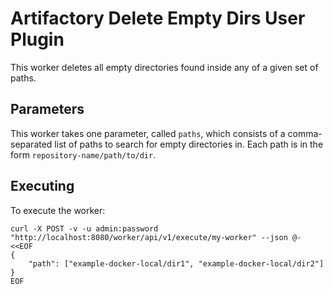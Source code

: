 Artifactory Delete Empty Dirs User Plugin
=========================================

This worker deletes all empty directories found inside any of a given set of
paths.

Parameters
----------

This worker takes one parameter, called `paths`, which consists of a
comma-separated list of paths to search for empty directories in. Each path is
in the form `repository-name/path/to/dir`.

Executing
---------

To execute the worker:


```shell
curl -X POST -v -u admin:password "http://localhost:8080/worker/api/v1/execute/my-worker" --json @- <<EOF
{
    "path": ["example-docker-local/dir1", "example-docker-local/dir2"]
}
EOF
```
